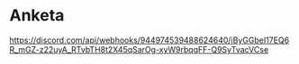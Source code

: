 # Anketa
https://discord.com/api/webhooks/944974539488624640/jByGGbeI17EQ6R_mGZ-z22uyA_RTvbTH8t2X45qSarOg-xyW9rbqqFF-Q9SyTvacVCse
